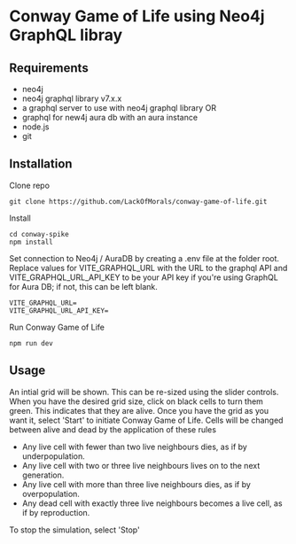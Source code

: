 # Conway Game of Life using Neo4j GraphQL libray

## Requirements

- neo4j
- neo4j graphql library v7.x.x
- a graphql server to use with neo4j graphql library OR
- graphql for new4j aura db with an aura instance
- node.js
- git

## Installation

Clone repo

```Text
git clone https://github.com/LackOfMorals/conway-game-of-life.git
```

Install

```Text
cd conway-spike
npm install
```

Set connection to Neo4j / AuraDB by creating a .env file at the folder root. Replace values for VITE_GRAPHQL_URL with the URL to the graphql API and VITE_GRAPHQL_URL_API_KEY to be your API key if you're using GraphQL for Aura DB; if not, this can be left blank.

```Text
VITE_GRAPHQL_URL=
VITE_GRAPHQL_URL_API_KEY=

```

Run Conway Game of Life

```Text
npm run dev
```

## Usage

An intial grid will be shown. This can be re-sized using the slider controls. When you have the desired grid size, click on black cells to turn them green. This indicates that they are alive. Once you have the grid as you want it, select 'Start' to initiate Conway Game of Life. Cells will be changed between alive and dead by the application of these rules

- Any live cell with fewer than two live neighbours dies, as if by underpopulation.
- Any live cell with two or three live neighbours lives on to the next generation.
- Any live cell with more than three live neighbours dies, as if by overpopulation.
- Any dead cell with exactly three live neighbours becomes a live cell, as if by reproduction.

To stop the simulation, select 'Stop'
